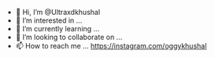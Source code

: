 - 👋 Hi, I’m @Ultraxdkhushal
- 👀 I’m interested in ...
- 🌱 I’m currently learning ...
- 💞️ I’m looking to collaborate on ...
- 📫 How to reach me ...
https://instagram.com/oggykhushal 
<!---
Ultraxdkhushal/Ultraxdkhushal is a ✨ special ✨ repository because its `README.md` (this file) appears on your GitHub profile.
You can click the Preview link to take a look at your changes.
--->

